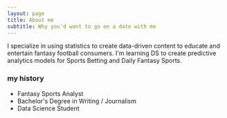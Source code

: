```yaml
---
layout: page
title: About me
subtitle: Why you'd want to go on a date with me
---
```


  I specialize in using statistics to create data-driven content to educate and entertain fantasy football consumers. 
  I'm learning DS to create predictive analytics models for Sports Betting and Daily Fantasy Sports.

### my history

- Fantasy Sports Analyst
- Bachelor's Degree in Writing / Journalism
- Data Science Student
